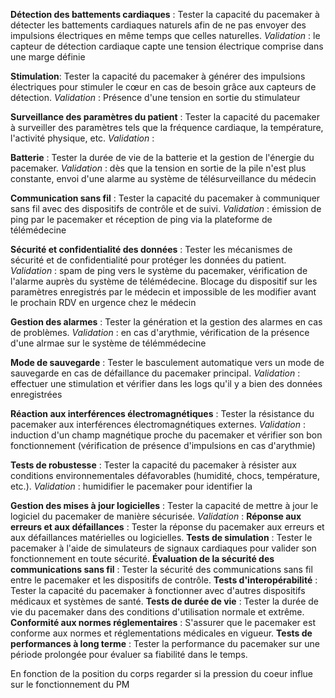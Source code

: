 **Détection des battements cardiaques** : Tester la capacité du pacemaker à détecter les battements cardiaques naturels afin de ne pas envoyer des impulsions électriques en même temps que celles naturelles. *Validation* : le capteur de détection cardiaque capte une tension électrique comprise dans une marge définie

**Stimulation**: Tester la capacité du pacemaker à générer des impulsions électriques pour stimuler le cœur en cas de besoin grâce aux capteurs de détection. *Validation* : Présence d'une tension en sortie du stimulateur

**Surveillance des paramètres du patient** : Tester la capacité du pacemaker à surveiller des paramètres tels que la fréquence cardiaque, la température, l'activité physique, etc. *Validation* : 

**Batterie** : Tester la durée de vie de la batterie et la gestion de l'énergie du pacemaker. *Validation* : dès que la tension en sortie de la pile n'est plus constante, envoi d'une alarme au système de télésurveillance du médecin

**Communication sans fil** : Tester la capacité du pacemaker à communiquer sans fil avec des dispositifs de contrôle et de suivi. *Validation* : émission de ping par le pacemaker et réception de ping via la plateforme de télémédecine

**Sécurité et confidentialité des données** : Tester les mécanismes de sécurité et de confidentialité pour protéger les données du patient. *Validation* : spam de ping vers le système du pacemaker, vérification de l'alarme auprès du système de télémédecine. Blocage du dispositif sur les paramètres enregistrés par le médecin et impossible de les modifier avant le prochain RDV en urgence chez le médecin

**Gestion des alarmes** : Tester la génération et la gestion des alarmes en cas de problèmes. *Validation* : en cas d'arythmie, vérification de la présence d'une alrmae sur le système de télémmédecine

**Mode de sauvegarde** : Tester le basculement automatique vers un mode de sauvegarde en cas de défaillance du pacemaker principal. *Validation* : effectuer une stimulation et vérifier dans les logs qu'il y a bien des données enregistrées

**Réaction aux interférences électromagnétiques** : Tester la résistance du pacemaker aux interférences électromagnétiques externes. *Validation* : induction d'un champ magnétique proche du pacemaker et vérifier son bon fonctionnement (vérification de présence d'impulsions en cas d'arythmie)

**Tests de robustesse** : Tester la capacité du pacemaker à résister aux conditions environnementales défavorables (humidité, chocs, température, etc.). *Validation* : humidifier le pacemaker pour identifier la 

**Gestion des mises à jour logicielles** : Tester la capacité de mettre à jour le logiciel du pacemaker de manière sécurisée. *Validation* : 
**Réponse aux erreurs et aux défaillances** : Tester la réponse du pacemaker aux erreurs et aux défaillances matérielles ou logicielles.
**Tests de simulation** : Tester le pacemaker à l'aide de simulateurs de signaux cardiaques pour valider son fonctionnement en toute sécurité.
**Évaluation de la sécurité des communications sans fil** : Tester la sécurité des communications sans fil entre le pacemaker et les dispositifs de contrôle.
**Tests d'interopérabilité** : Tester la capacité du pacemaker à fonctionner avec d'autres dispositifs médicaux et systèmes de santé.
**Tests de durée de vie** : Tester la durée de vie du pacemaker dans des conditions d'utilisation normale et extrême.
**Conformité aux normes réglementaires** : S'assurer que le pacemaker est conforme aux normes et réglementations médicales en vigueur.
**Tests de performances à long terme** : Tester la performance du pacemaker sur une période prolongée pour évaluer sa fiabilité dans le temps.

En fonction de la position du corps regarder si la pression du coeur influe sur le fonctionnement du PM

